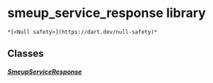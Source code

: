 


# smeup_service_response library






    *[<Null safety>](https://dart.dev/null-safety)*





## Classes

##### [SmeupServiceResponse](../smeup_services_smeup_service_response/SmeupServiceResponse-class.md)



 















